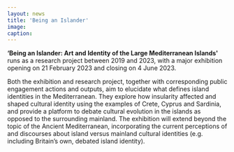 ```yaml
---
layout: news
title: 'Being an Islander'
image:
caption: 
---
```

**‘Being an Islander: Art and Identity of the Large Mediterranean Islands'** runs as a research project between 2019 and 2023, with a major exhibition opening on 21 February 2023 and closing on 4 June 2023.

Both the exhibition and research project, together with corresponding public engagement actions and outputs, aim to elucidate what defines island identities in the Mediterranean. They explore how insularity affected and shaped cultural identity using the examples of Crete, Cyprus and Sardinia, and provide a platform to debate cultural evolution in the islands as opposed to the surrounding mainland. The exhibition will extend beyond the topic of the Ancient Mediterranean, incorporating the current perceptions of and discourses about island versus mainland cultural identities (e.g. including Britain’s own, debated island identity).
